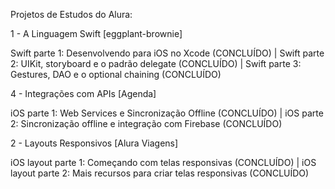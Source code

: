 Projetos de Estudos do Alura:

1 - A Linguagem Swift [eggplant-brownie]

Swift parte 1: Desenvolvendo para iOS no Xcode (CONCLUÍDO) | Swift parte 2: UIKit, storyboard e o padrão delegate (CONCLUÍDO) | Swift parte 3: Gestures, DAO e o optional chaining (CONCLUÍDO)

4 - Integrações com APIs [Agenda]

iOS parte 1: Web Services e Sincronização Offline (CONCLUÍDO) | iOS parte 2: Sincronização offline e integração com Firebase (CONCLUÍDO)

2 - Layouts Responsivos [Alura Viagens]

iOS layout parte 1: Começando com telas responsivas (CONCLUÍDO) | iOS layout parte 2: Mais recursos para criar telas responsivas (CONCLUÍDO)
